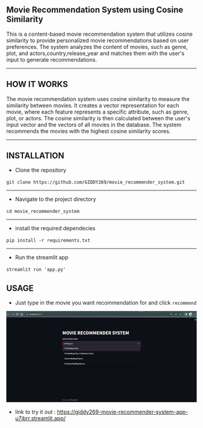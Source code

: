 

## Movie Recommendation System using Cosine Similarity

This is a content-based movie recommendation system that utilizes cosine similarity to provide personalized movie recommendations based on user preferences. The system analyzes the content of movies, such as genre, plot, and actors,country,release_year and matches them with the user's input to generate recommendations.

********
## HOW IT WORKS

The movie recommendation system uses cosine similarity to measure the similarity between movies. It creates a vector representation for each movie, where each feature represents a specific attribute, such as genre, plot, or actors. The cosine similarity is then calculated between the user's input vector and the vectors of all movies in the database. The system recommends the movies with the highest cosine similarity scores.
****

## INSTALLATION

* Clone the repository

`git clone https://github.com/GIDDY269/movie_recommender_system.git`

****

* Navigate to the project directory

`cd movie_recommender_system`

****

* install the required dependecies

`pip install -r requirements.txt`

****

* Run the streamlit app

`streamlit run 'app.py'`

## USAGE

* Just type in the movie you want recommendation for and click `recommend`

![image](https://raw.githubusercontent.com/GIDDY269/movie_recommender_system/main/image/Screenshot68.png)


* link to try it out : https://giddy269-movie-recommender-system-app-u7ibrr.streamlit.app/ 